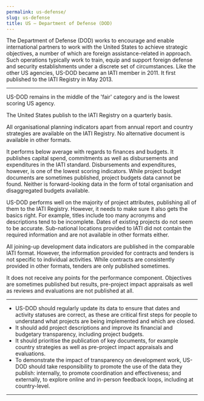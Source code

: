 ```yaml
---
permalink: us-defense/
slug: us-defense
title: US – Department of Defense (DOD)
---
```


The Department of Defense (DOD) works to encourage and enable international partners to work with the United States to achieve strategic objectives, a number of which are foreign assistance-related in approach. Such operations typically work to train, equip and support foreign defense and security establishments under a discrete set of circumstances. Like the other US agencies, US-DOD became an IATI member in 2011. It first published to the IATI Registry in May 2013.

---

US-DOD remains in the middle of the 'fair' category and is the lowest scoring US agency.

The United States publish to the IATI Registry on a quarterly basis.

All organisational planning indicators apart from annual report and country strategies are available on the IATI Registry. No alternative document is available in other formats.

It performs below average with regards to finances and budgets. It publishes capital spend, commitments as well as disbursements and expenditures in the IATI standard. Disbursements and expenditures, however, is one of the lowest scoring indicators. While project budget documents are sometimes published, project budgets data cannot be found. Neither is forward-looking data in the form of total organisation and disaggregated budgets available.

US-DOD performs well on the majority of project attributes, publishing all of them to the IATI Registry. However, it needs to make sure it also gets the basics right. For example, titles include too many acronyms and descriptions tend to be incomplete. Dates of existing projects do not seem to be accurate. Sub-national locations provided to IATI did not contain the required information and are not available in other formats either.

All joining-up development data indicators are published in the comparable IATI format. However, the information provided for contracts and tenders is not specific to individual activities. While contracts are consistently provided in other formats, tenders are only published sometimes.

It does not receive any points for the performance component. Objectives are sometimes published but results, pre-project impact appraisals as well as reviews and evaluations are not published at all.

---

 * US-DOD should regularly update its data to ensure that dates and activity statuses are correct, as these are critical first steps for people to understand what projects are being implemented and which are closed.
 * It should add project descriptions and improve its financial and budgetary transparency, including project budgets.
 * It should prioritise the publication of key documents, for example country strategies as well as pre-project impact appraisals and evaluations.
 * To demonstrate the impact of transparency on development work, US-DOD should take responsibility to promote the use of the data they publish: internally, to promote coordination and effectiveness; and externally, to explore online and in-person feedback loops, including at country-level.

---

